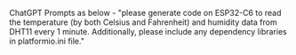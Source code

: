 ChatGPT Prompts as below -
"please generate code on ESP32-C6 to read the temperature (by both Celsius and Fahrenheit) and humidity data from DHT11 every 1 minute. Additionally, please include any dependency libraries in platformio.ini file."

